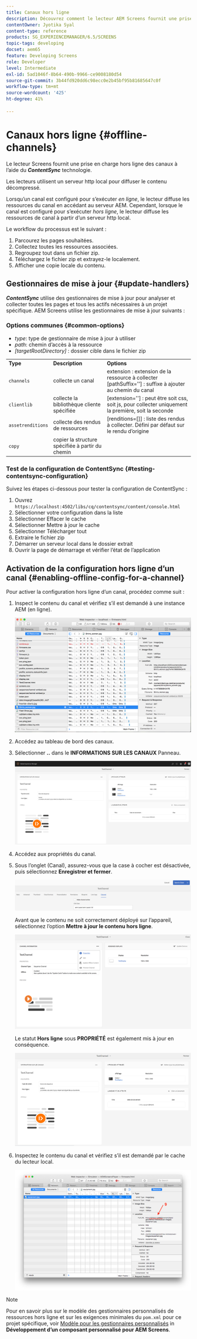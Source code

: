 ```yaml
---
title: Canaux hors ligne
description: Découvrez comment le lecteur AEM Screens fournit une prise en charge hors ligne des canaux à l’aide de la technologie ContentSync.
contentOwner: Jyotika Syal
content-type: reference
products: SG_EXPERIENCEMANAGER/6.5/SCREENS
topic-tags: developing
docset: aem65
feature: Developing Screens
role: Developer
level: Intermediate
exl-id: 5ad1046f-8b64-490b-9966-ce9008180d54
source-git-commit: 3b44fd920dd6c98ecc0e2b45bf95b81685647c0f
workflow-type: tm+mt
source-wordcount: '425'
ht-degree: 41%

---
```


# Canaux hors ligne {#offline-channels}

Le lecteur Screens fournit une prise en charge hors ligne des canaux à l’aide du ***ContentSync*** technologie.

Les lecteurs utilisent un serveur http local pour diffuser le contenu décompressé.

Lorsqu’un canal est configuré pour s’exécuter *en ligne*, le lecteur diffuse les ressources du canal en accédant au serveur AEM. Cependant, lorsque le canal est configuré pour s’exécuter *hors ligne*, le lecteur diffuse les ressources de canal à partir d’un serveur http local.

Le workflow du processus est le suivant :

1. Parcourez les pages souhaitées.
1. Collectez toutes les ressources associées.
1. Regroupez tout dans un fichier zip.
1. Téléchargez le fichier zip et extrayez-le localement.
1. Afficher une copie locale du contenu.

## Gestionnaires de mise à jour {#update-handlers}

***ContentSync*** utilise des gestionnaires de mise à jour pour analyser et collecter toutes les pages et tous les actifs nécessaires à un projet spécifique. AEM Screens utilise les gestionnaires de mise à jour suivants :

### Options communes {#common-options}

* *type*: type de gestionnaire de mise à jour à utiliser
* *path*: chemin d’accès à la ressource
* *[targetRootDirectory]* : dossier cible dans le fichier zip

<table>
 <tbody>
  <tr>
   <td><strong>Type</strong></td> 
   <td><strong>Description</strong></td> 
   <td><strong>Options</strong></td> 
  </tr>
  <tr>
   <td><code>channels</code></td> 
   <td>collecte un canal</td> 
   <td>extension : extension de la ressource à collecter<br /> [pathSuffix=''] : suffixe à ajouter au chemin du canal<br /> </td> 
  </tr>
  <tr>
   <td><code>clientlib</code></td> 
   <td>collecte la bibliothèque cliente spécifiée</td> 
   <td>[extension=''] : peut être soit css, soit js, pour collecter uniquement la première, soit la seconde</td> 
  </tr>
  <tr>
   <td><code>assetrenditions</code></td> 
   <td>collecte des rendus de ressources</td> 
   <td>[renditions=[]] : liste des rendus à collecter. Défini par défaut sur le rendu d’origine</td> 
  </tr>
  <tr>
   <td><code>copy</code></td> 
   <td>copier la structure spécifiée à partir du chemin</td> 
   <td> </td> 
  </tr>
 </tbody>
</table>

### Test de la configuration de ContentSync {#testing-contentsync-configuration}

Suivez les étapes ci-dessous pour tester la configuration de ContentSync :

1. Ouvrez `https://localhost:4502/libs/cq/contentsync/content/console.html`
1. Sélectionner votre configuration dans la liste
1. Sélectionner Effacer le cache
1. Sélectionner Mettre à jour le cache
1. Sélectionner Télécharger tout
1. Extraire le fichier zip
1. Démarrer un serveur local dans le dossier extrait
1. Ouvrir la page de démarrage et vérifier l’état de l’application

## Activation de la configuration hors ligne d’un canal {#enabling-offline-config-for-a-channel}

Pour activer la configuration hors ligne d’un canal, procédez comme suit :

1. Inspect le contenu du canal et vérifiez s’il est demandé à une instance AEM (en ligne).

   ![chlimage_1-24](assets/chlimage_1-24.png)

1. Accédez au tableau de bord des canaux.
1. Sélectionner **..** dans le **INFORMATIONS SUR LES CANAUX** Panneau.

   ![chlimage_1-25](assets/chlimage_1-25.png)

1. Accédez aux propriétés du canal.
1. Sous l’onglet (Canal), assurez-vous que la case à cocher est désactivée, puis sélectionnez **Enregistrer et fermer**.

   ![screen_shot_2017-12-19at122422pm](assets/screen_shot_2017-12-19at122422pm.png)

   Avant que le contenu ne soit correctement déployé sur l’appareil, sélectionnez l’option **Mettre à jour le contenu hors ligne**.

   ![screen_shot_2017-12-19at122637pm](assets/screen_shot_2017-12-19at122637pm.png)

   Le statut **Hors ligne** sous **PROPRIÉTÉ** est également mis à jour en conséquence.

   ![screen_shot_2017-12-19at124735pm](assets/screen_shot_2017-12-19at124735pm.png)

1. Inspectez le contenu du canal et vérifiez s’il est demandé par le cache du lecteur local.

   ![chlimage_1-26](assets/chlimage_1-26.png)

>[!NOTE]
>
>Pour en savoir plus sur le modèle des gestionnaires personnalisés de ressources hors ligne et sur les exigences minimales du `pom.xml` pour ce projet spécifique, voir [Modèle pour les gestionnaires personnalisés](/help/user-guide/developing-custom-component-tutorial-develop.md#custom-handlers) in **Développement d’un composant personnalisé pour AEM Screens**.
